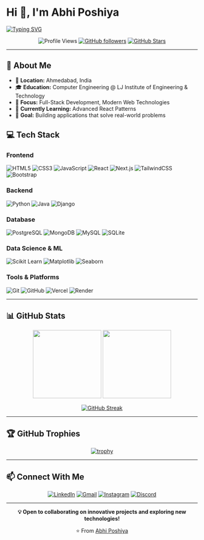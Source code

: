 # Hi 👋, I'm Abhi Poshiya

[![Typing SVG](https://readme-typing-svg.herokuapp.com?font=Fira+Code&size=24&duration=2500&pause=800&color=2196F3&center=true&vCenter=true&width=700&lines=🚀+Full-Stack+Developer;🎓+Computer+Engineering+Student;💻+Building+Modern+Web+Applications;🌟+Always+Learning+New+Technologies)](https://git.io/typing-svg)

<div align="center">

![Profile Views](https://komarev.com/ghpvc/?username=abhi-patel-0411&label=Profile%20views&color=blue&style=flat-square)
[![GitHub followers](https://img.shields.io/github/followers/abhi-patel-0411?logo=GitHub&style=flat-square&color=blue)](https://github.com/abhi-patel-0411)
[![GitHub Stars](https://img.shields.io/github/stars/abhi-patel-0411?logo=github&style=flat-square&color=yellow)](https://github.com/abhi-patel-0411)

</div>

---

## 🎯 About Me

- 📍 **Location:** Ahmedabad, India
- 🎓 **Education:** Computer Engineering @ LJ Institute of Engineering & Technology
- 💼 **Focus:** Full-Stack Development,  Modern Web Technologies
- 🌱 **Currently Learning:** Advanced React Patterns
- 🎯 **Goal:** Building applications that solve real-world problems



## 💻 Tech Stack

### Frontend
![HTML5](https://img.shields.io/badge/HTML5-E34F26?style=flat-square&logo=html5&logoColor=white)
![CSS3](https://img.shields.io/badge/CSS3-1572B6?style=flat-square&logo=css3&logoColor=white)
![JavaScript](https://img.shields.io/badge/JavaScript-F7DF1E?style=flat-square&logo=javascript&logoColor=black)
![React](https://img.shields.io/badge/React-20232A?style=flat-square&logo=react&logoColor=61DAFB)
![Next.js](https://img.shields.io/badge/Next.js-000000?style=flat-square&logo=nextdotjs&logoColor=white)
![TailwindCSS](https://img.shields.io/badge/Tailwind_CSS-38B2AC?style=flat-square&logo=tailwind-css&logoColor=white)
![Bootstrap](https://img.shields.io/badge/Bootstrap-563D7C?style=flat-square&logo=bootstrap&logoColor=white)

### Backend
![Python](https://img.shields.io/badge/Python-3776AB?style=flat-square&logo=python&logoColor=white)
![Java](https://img.shields.io/badge/Java-ED8B00?style=flat-square&logo=java&logoColor=white)
![Django](https://img.shields.io/badge/Django-092E20?style=flat-square&logo=django&logoColor=white)

### Database
![PostgreSQL](https://img.shields.io/badge/PostgreSQL-316192?style=flat-square&logo=postgresql&logoColor=white)
![MongoDB](https://img.shields.io/badge/MongoDB-4EA94B?style=flat-square&logo=mongodb&logoColor=white)
![MySQL](https://img.shields.io/badge/MySQL-00000F?style=flat-square&logo=mysql&logoColor=white)
![SQLite](https://img.shields.io/badge/SQLite-07405E?style=flat-square&logo=sqlite&logoColor=white)

### Data Science & ML
![Scikit Learn](https://img.shields.io/badge/scikit_learn-F7931E?style=flat-square&logo=scikit-learn&logoColor=white)
![Matplotlib](https://img.shields.io/badge/Matplotlib-11557c?style=flat-square&logo=python&logoColor=white)
![Seaborn](https://img.shields.io/badge/Seaborn-3776AB?style=flat-square&logo=python&logoColor=white)

### Tools & Platforms
![Git](https://img.shields.io/badge/Git-F05032?style=flat-square&logo=git&logoColor=white)
![GitHub](https://img.shields.io/badge/GitHub-100000?style=flat-square&logo=github&logoColor=white)
![Vercel](https://img.shields.io/badge/Vercel-000000?style=flat-square&logo=vercel&logoColor=white)
![Render](https://img.shields.io/badge/Render-46E3B7?style=flat-square&logo=render&logoColor=white)

---

## 📊 GitHub Stats

<div align="center">

<img height="180em" src="https://github-readme-stats.vercel.app/api?username=abhi-patel-0411&show_icons=true&theme=default&include_all_commits=true&count_private=true"/>
<img height="180em" src="https://github-readme-stats.vercel.app/api/top-langs/?username=abhi-patel-0411&layout=compact&langs_count=8&theme=default"/>

</div>

<div align="center">

[![GitHub Streak](https://streak-stats.demolab.com/?user=abhi-patel-0411&theme=default)](https://git.io/streak-stats)

</div>

---

## 🏆 GitHub Trophies

<div align="center">

[![trophy](https://github-profile-trophy.vercel.app/?username=abhi-patel-0411&theme=flat&no-frame=true&margin-w=15)](https://github.com/ryo-ma/github-profile-trophy)

</div>

---

## 📫 Connect With Me

<div align="center">

[![LinkedIn](https://img.shields.io/badge/LinkedIn-0077B5?style=for-the-badge&logo=linkedin&logoColor=white)](https://www.linkedin.com/in/abhi-poshiya-005228321)
[![Gmail](https://img.shields.io/badge/Gmail-D14836?style=for-the-badge&logo=gmail&logoColor=white)](mailto:abhiposhiya0104@gmail.com)
[![Instagram](https://img.shields.io/badge/Instagram-E4405F?style=for-the-badge&logo=instagram&logoColor=white)](https://instagram.com/abhi_posiya)
[![Discord](https://img.shields.io/badge/Discord-7289DA?style=for-the-badge&logo=discord&logoColor=white)](https://discord.gg/abhi_patel123_68036)

</div>

---

<div align="center">

**💡 Open to collaborating on innovative projects and exploring new technologies!**

⭐️ From [Abhi Poshiya](https://github.com/abhi-patel-0411)

</div>